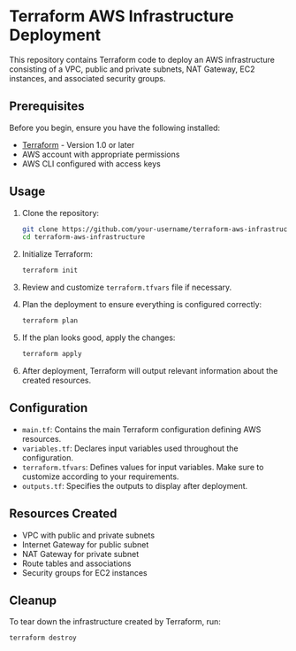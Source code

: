 # Terraform AWS Infrastructure Deployment

This repository contains Terraform code to deploy an AWS infrastructure consisting of a VPC, public and private subnets, NAT Gateway, EC2 instances, and associated security groups.

## Prerequisites

Before you begin, ensure you have the following installed:

- [Terraform](https://www.terraform.io/downloads.html) - Version 1.0 or later
- AWS account with appropriate permissions
- AWS CLI configured with access keys

## Usage

1. Clone the repository:

    ```bash
    git clone https://github.com/your-username/terraform-aws-infrastructure.git
    cd terraform-aws-infrastructure
    ```

2. Initialize Terraform:

    ```bash
    terraform init
    ```

3. Review and customize `terraform.tfvars` file if necessary.

4. Plan the deployment to ensure everything is configured correctly:

    ```bash
    terraform plan
    ```

5. If the plan looks good, apply the changes:

    ```bash
    terraform apply
    ```

6. After deployment, Terraform will output relevant information about the created resources.

## Configuration

- `main.tf`: Contains the main Terraform configuration defining AWS resources.
- `variables.tf`: Declares input variables used throughout the configuration.
- `terraform.tfvars`: Defines values for input variables. Make sure to customize according to your requirements.
- `outputs.tf`: Specifies the outputs to display after deployment.

## Resources Created

- VPC with public and private subnets
- Internet Gateway for public subnet
- NAT Gateway for private subnet
- Route tables and associations
- Security groups for EC2 instances

## Cleanup

To tear down the infrastructure created by Terraform, run:

```bash
terraform destroy
